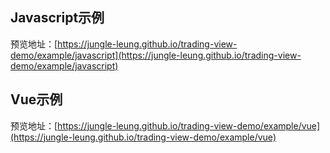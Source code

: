 ## Javascript示例

预览地址：[https://jungle-leung.github.io/trading-view-demo/example/javascript](https://jungle-leung.github.io/trading-view-demo/example/javascript)

## Vue示例

预览地址：[https://jungle-leung.github.io/trading-view-demo/example/vue](https://jungle-leung.github.io/trading-view-demo/example/vue)
